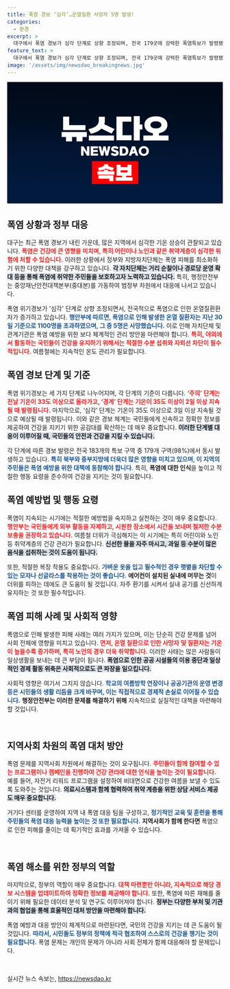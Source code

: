 ```yaml
---
title: 폭염 경보 ‘심각’…온열질환 사망자 5명 발생!
categories:
  - 환경
excerpt: >
  대구에서 폭염 경보가 심각 단계로 상향 조정되며, 전국 179곳에 강력한 폭염특보가 발령됐습니다. 무더위 속 온열 질환자 1100명 발생! 안전한 여름을 위해 주의가 필요합니다.
feature_text: >
  대구에서 폭염 경보가 심각 단계로 상향 조정되며, 전국 179곳에 강력한 폭염특보가 발령됐습니다. 무더위 속 온열 질환자 1100명 발생! 안전한 여름을 위해 주의가 필요합니다.
image: '/assets/img/newsdao_breakingnews.jpg'
---
```


<p><img src="/assets/img/newsdao_breakingnews.jpg" alt="pcversion 속보" /></p>

<h2 data-ke-size="size26">폭염 상황과 정부 대응</h2>

<p data-ke-size="size16">대구는 최근 폭염 경보가 내린 가운데, 많은 지역에서 심각한 기온 상승이 관찰되고 있습니다. <b><span style="color: #ee2323;">폭염은 건강에 큰 영향을 미치며, 특히 어린이나 노인과 같은 취약계층이 심각한 위험에 처할 수 있습니다.</span></b> 이러한 상황에서 정부와 지방자치단체는 폭염 피해를 최소화하기 위한 다양한 대책을 강구하고 있습니다. <b><span style="background-color: #21538527;">각 자치단체는 거리 순찰이나 경로당 운영 확대 등을 통해 폭염에 취약한 주민들을 보호하고자 노력하고 있습니다.</span></b> 특히, 행정안전부는 중앙재난안전대책본부(중대본)를 가동하여 범정부 차원에서 대응에 나서고 있습니다.</p>

<p data-ke-size="size16">폭염 위기경보가 '심각' 단계로 상향 조정되면서, 전국적으로 폭염으로 인한 온열질환환자가 증가하고 있습니다. <b><span style="color: #1a5490;">행안부에 따르면, 폭염으로 인해 발생한 온열 질환자는 지난 30일 기준으로 1100명을 초과하였으며, 그 중 5명은 사망했습니다.</span></b> 이로 인해 자치단체 및 관계기관은 폭염 예방을 위한 보다 체계적인 관리 방안을 마련해야 합니다. <b><span style="color: #ee2323;">특히, 야외에서 활동하는 국민들이 건강을 유지하기 위해서는 적절한 수분 섭취와 자외선 차단이 필수적입니다.</span></b> 여름철에는 지속적인 온도 관리가 필요합니다.</p>

<h2 data-ke-size="size26">폭염 경보 단계 및 기준</h2>

<p data-ke-size="size16">폭염 위기경보는 세 가지 단계로 나누어지며, 각 단계의 기준이 다릅니다. <b><span style="color: #ee2323;">‘주의’ 단계는 전날 기온이 33도 이상으로 올라가고, ‘경계’ 단계는 기온이 35도 이상이 2일 이상 지속될 때 발령됩니다.</span></b> 마지막으로, ‘심각’ 단계는 기온이 35도 이상으로 3일 이상 지속될 것으로 예상될 때 발령됩니다. 이와 같은 경보 체계는 국민들에게 신속하고 정확한 정보를 제공하여 건강을 지키기 위한 공감대를 확산하는 데 매우 중요합니다. <b><span style="background-color: #21538527;">이러한 단계별 대응이 이루어질 때, 국민들의 안전과 건강을 지킬 수 있습니다.</span></b></p>

<p data-ke-size="size16">각 단계에 따른 경보 발령은 전국 183개의 특보 구역 중 179개 구역(98%)에서 동시 발생하고 있습니다. <b><span style="color: #1a5490;">특히 북부와 중부지방에 더욱더 많은 영향을 미치고 있으며, 이 지역의 주민들은 폭염 예방을 위한 대책에 동참해야 합니다.</span></b> 특히, <b>폭염에 대한 인식</b>을 높이고 적절한 행동 요령을 준수하여 건강을 지키는 것이 필요합니다.</p>

<h2 data-ke-size="size26">폭염 예방법 및 행동 요령</h2>

<p data-ke-size="size16">폭염이 지속되는 시기에는 적절한 예방법을 숙지하고 실천하는 것이 매우 중요합니다. <b><span style="color: #ee2323;">행안부는 국민들에게 외부 활동을 자제하고, 시원한 장소에서 시간을 보내며 철저한 수분 보충을 권장하고 있습니다.</span></b> 여름철 더위가 극심해지는 이 시기에는 특히 어린이와 노인 등 취약계층의 건강 관리가 필요합니다. <b><span style="background-color: #21538527;">신선한 물을 자주 마시고, 과일 등 수분이 많은 음식을 섭취하는 것이 도움이 됩니다.</span></b></p>

<p data-ke-size="size16">또한, 적절한 복장 착용도 중요합니다. <b><span style="color: #1a5490;">가벼운 옷을 입고 필수적인 경우 햇볕을 차단할 수 있는 모자나 선글라스를 착용하는 것이 좋습니다.</span></b> <b>에어컨이 설치된 실내에 머무는 것</b>이 더위를 피하는 데에도 큰 도움이 될 것입니다. 자주 환기를 시켜서 실내 공기를 신선하게 유지하는 것 또한 필수적입니다.</p>

<h2 data-ke-size="size26">폭염 피해 사례 및 사회적 영향</h2>

<p data-ke-size="size16">폭염으로 인해 발생한 피해 사례는 여러 가지가 있으며, 이는 단순히 건강 문제를 넘어 사회 전체에 영향을 미치고 있습니다. <b><span style="color: #ee2323;">먼저, 온열 질환으로 인한 사망자 및 질환자는 기온이 높을수록 증가하며, 특히 노인의 경우 더욱 취약합니다.</span></b> 이러한 사태는 많은 사람들이 일상생활을 보내는 데 큰 부담이 됩니다. <b><span style="background-color: #21538527;">폭염으로 인한 공공 시설들의 이용 중단과 일상적인 경제 활동 위축은 사회적으로도 큰 파장을 일으킵니다.</span></b></p>

<p data-ke-size="size16">사회적 영향은 여기서 그치지 않습니다. <b><span style="color: #1a5490;">학교의 여름방학 연장이나 공공기관의 운영 변경 등은 시민들의 생활 리듬을 크게 바꾸며, 이는 직접적으로 경제적 손실로 이어질 수 있습니다.</span></b> <b>행정안전부는 이러한 문제를 해결하기 위해</b> 지속적으로 실질적인 대책을 마련해야 할 것입니다. <p data-ke-size="size16">&nbsp;</p> </p>

<h2 data-ke-size="size26">지역사회 차원의 폭염 대처 방안</h2>

<p data-ke-size="size16">폭염 문제를 지역사회 차원에서 해결하는 것이 요구됩니다. <b><span style="color: #ee2323;">주민들이 함께 참여할 수 있는 프로그램이나 캠페인을 진행하여 건강 관리에 대한 인식을 높이는 것이 필요합니다.</span></b> 예를 들어, 자전거 리워드 프로그램을 설정하여 비대면으로 건강한 여름을 보낼 수 있도록 도와주는 것입니다. <b><span style="background-color: #21538527;">의료시스템과 함께 협력하여 취약 계층을 위한 상담 서비스 제공도 매우 중요합니다.</span></b></p>

<p data-ke-size="size16">거기다 센터를 운영하여 지역 내 폭염 대응 팀을 구성하고, <b><span style="color: #1a5490;">정기적인 교육 및 훈련을 통해 주민들의 폭염 대응 능력을 높이는 것 또한 필요합니다.</span></b> <b>지역사회가 함께 한다면</b> 폭염으로 인한 피해를 줄이는 데 획기적인 효과를 가져올 수 있습니다. <p data-ke-size="size16">&nbsp;</p> </p>

<h2 data-ke-size="size26">폭염 해소를 위한 정부의 역할</h2>

<p data-ke-size="size16">마지막으로, 정부의 역할이 매우 중요합니다. <b><span style="color: #ee2323;">대책 마련뿐만 아니라, 지속적으로 해당 경보 시스템을 업데이트하여 정확한 정보를 제공해야 합니다.</span></b> 또한, 폭염에 따른 재해를 줄이기 위해 필요한 데이터 분석 및 연구도 이루어져야 합니다. <b><span style="background-color: #21538527;">정부는 다양한 부처 및 기관과의 협업을 통해 효율적인 대처 방안을 마련해야 합니다.</span></b></p>

<p data-ke-size="size16">폭염 예방과 대응 방안이 체계적으로 마련된다면, 국민의 건강을 지키는 데 큰 도움이 될 것입니다. <b><span style="color: #1a5490;">따라서, 시민들도 정부의 정책에 적극 협조하여 스스로의 건강을 챙기는 것이 필요합니다.</span></b> 폭염 문제는 개인의 문제가 아니라 사회 전체가 함께 대응해야 할 문제입니다. <p data-ke-size="size16">&nbsp;</p> </p>
실시간 뉴스 속보는, <a href="https://newsdao.kr" rel="dofollow">https://newsdao.kr</a>


